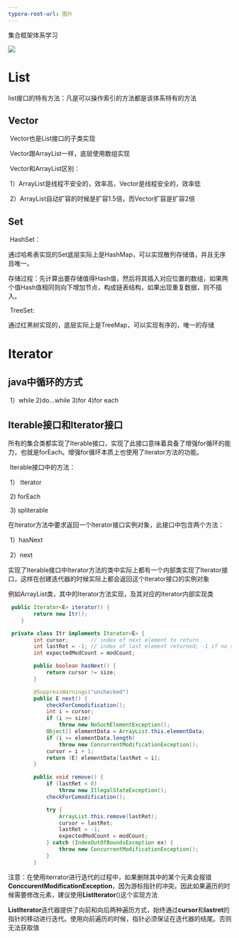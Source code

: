 ```yaml
---
typora-root-url: 图片
---
```


集合框架体系学习

![](image-20200504133513581.png)

# List

list接口的特有方法：凡是可以操作索引的方法都是该体系特有的方法

## Vector

​	Vector也是List接口的子类实现

​	Vector跟ArrayList一样，底层使用数组实现

​	Vector和ArrayList区别：

​		1）ArrayList是线程不安全的，效率高，Vector是线程安全的，效率低

​		2）ArrayList自动扩容的时候是扩容1.5倍，而Vector扩容是扩容2倍

## Set

​	HashSet：

​	通过哈希表实现的Set底层实际上是HashMap，可以实现散列存储值，并且无序且唯一。

​	存储过程：先计算出要存储值得Hash值，然后将其插入对应位置的数组，如果两个值Hash值相同则向下增加节点，构成链表结构，如果出现重复数据，则不插入。

​	TreeSet:

​	通过红黑树实现的，底层实际上是TreeMap，可以实现有序的，唯一的存储

# Iterator

## 	java中循环的方式

​		1）while    	2)do...while		3)for		4)for each

## 	Iterable接口和Iterator接口

​		所有的集合类都实现了Iterable接口，实现了此接口意味着具备了增强for循环的能力，也就是forEach。增强for循环本质上也使用了iterator方法的功能。

​			Iterable接口中的方法：

​				1）  Iterator

​				2)    forEach

​				3)	spliterable

​		在Iterator方法中要求返回一个Iterator接口实例对象，此接口中包含两个方法：

​				1）hasNext

​				2）next

实现了Iterable接口中Iterator方法的类中实际上都有一个内部类实现了Iterator接口，这样在创建迭代器的时候实际上都会返回这个Iterator接口的实例对象

​		例如ArrayList类，其中的Iterator方法实现，及其对应的Iterator内部实现类

```java
 public Iterator<E> iterator() {
        return new Itr();
    }

 private class Itr implements Iterator<E> {
        int cursor;       // index of next element to return
        int lastRet = -1; // index of last element returned; -1 if no such
        int expectedModCount = modCount;

        public boolean hasNext() {
            return cursor != size;
        }

        @SuppressWarnings("unchecked")
        public E next() {
            checkForComodification();
            int i = cursor;
            if (i >= size)
                throw new NoSuchElementException();
            Object[] elementData = ArrayList.this.elementData;
            if (i >= elementData.length)
                throw new ConcurrentModificationException();
            cursor = i + 1;
            return (E) elementData[lastRet = i];
        }

        public void remove() {
            if (lastRet < 0)
                throw new IllegalStateException();
            checkForComodification();

            try {
                ArrayList.this.remove(lastRet);
                cursor = lastRet;
                lastRet = -1;
                expectedModCount = modCount;
            } catch (IndexOutOfBoundsException ex) {
                throw new ConcurrentModificationException();
            }
        }
```



注意：在使用iterrator进行迭代的过程中，如果删除其中的某个元素会报错 **ConccurentModificationException**，因为游标指针的冲突。因此如果遍历的时候需要修改元素，建议使用**ListIterator**()这个实现方法

**ListIterator**迭代器提供了向前和向后两种遍历方式，始终通过**cursor**和**lastret**的指针的移动进行迭代。使用向前遍历的时候，指针必须保证在迭代器的结尾。否则无法获取值

